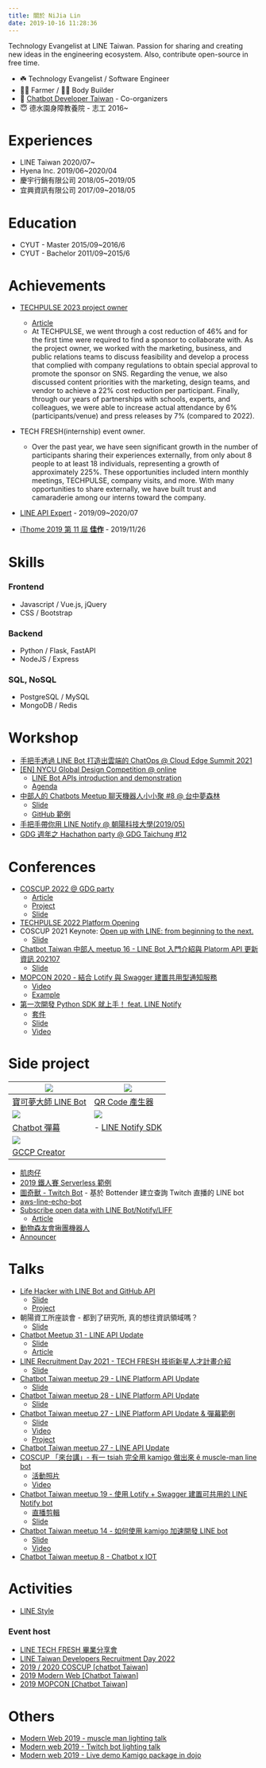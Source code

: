 ```yaml
---
title: 關於 NiJia Lin
date: 2019-10-16 11:28:36
---
```


Technology Evangelist at LINE Taiwan. Passion for sharing and creating new ideas in the engineering ecosystem. Also, contribute open-source in free time.

- ☘️ Technology Evangelist / Software Engineer
- 👨‍🌾 Farmer / 🏋️‍♂️ Body Builder
- 👾 [Chatbot Developer Taiwan](https://www.facebook.com/groups/chatbot.tw/) - Co-organizers
- 😇 德水園身障教養院 - 志工 2016~

# Experiences

- LINE Taiwan 2020/07~
- Hyena Inc. 2019/06~2020/04
- 慶宇行銷有限公司 2018/05~2019/05
- 宜興資訊有限公司 2017/09~2018/05

# Education

- CYUT - Master 2015/09~2016/6
- CYUT - Bachelor 2011/09~2015/6

# Achievements

- [TECHPULSE 2023 project owner](https://techpulse.line.me/)

  - [Article](https://engineering.linecorp.com/zh-hant/blog/line-techpulse-2023-report)
  - At TECHPULSE, we went through a cost reduction of 46% and for the first time were required to find a sponsor to collaborate with. As the project owner, we worked with the marketing, business, and public relations teams to discuss feasibility and develop a process that complied with company regulations to obtain special approval to promote the sponsor on SNS. Regarding the venue, we also discussed content priorities with the marketing, design teams, and vendor to achieve a 22% cost reduction per participant. Finally, through our years of partnerships with schools, experts, and colleagues, we were able to increase actual attendance by 6% (participants/venue) and press releases by 7% (compared to 2022).

- TECH FRESH(internship) event owner.
  - Over the past year, we have seen significant growth in the number of participants sharing their experiences externally, from only about 8 people to at least 18 individuals, representing a growth of approximately 225%. These opportunities included intern monthly meetings, TECHPULSE, company visits, and more. With many opportunities to share externally, we have built trust and camaraderie among our interns toward the company.
- [LINE API Expert](https://www.line-community.me/contributors/detail?apiId=0037F00001fJ0NHQA0) - 2019/09~2020/07
- [iThome 2019 第 11 屆 **佳作**](https://ithelp.ithome.com.tw/announces/48) - 2019/11/26

# Skills

### Frontend

- Javascript / Vue.js, jQuery
- CSS / Bootstrap

### Backend

- Python / Flask, FastAPI
- NodeJS / Express

### SQL, NoSQL

- PostgreSQL / MySQL
- MongoDB / Redis

# Workshop

- [手把手透過 LINE Bot 打造出雲端的 ChatOps @ Cloud Edge Summit 2021](https://cloudsummit.ithome.com.tw/2021/workshop-page/550)
- [[EN] NYCU Global Design Competition @ online](https://event.oia.nycu.edu.tw/page/competition)
  - [LINE Bot APIs introduction and demonstration](https://speakerdeck.com/line_developers_tw2/line-bot-apis-introduction-and-demonstration)
  - [Agenda](https://event.oia.nycu.edu.tw/page/competition#agenda)
- [中部人的 Chatbots Meetup 聊天機器人小小聚 #8 @ 台中夢森林](https://chatbots.kktix.cc/events/chatbots-meetup-in-central-taiwan-008)
  - [Slide](https://speakerdeck.com/line_developers_tw/20200822-subscribe-open-data-with-line)
  - [GitHub 範例](https://github.com/louis70109/LINE-subscribe-open-data-bot)
- [手把手帶你用 LINE Notify @ 朝陽科技大學(2019/05)](https://www.slideshare.net/JiaYuLin6/step-by-step-to-use-line-notify-20190527)
- [GDG 週年之 Hachathon party @ GDG Taichung #12](https://www.meetup.com/GDGTaichung/events/266686542/)

# Conferences

- [COSCUP 2022 @ GDG party](https://coscup.org/2022/zh-TW/session/P7HXPX)
  - [Article](https://nijialin.com/2022/08/20/gccp-creator-cc-subtitle/)
  - [Project](https://github.com/louis70109/GCCP-Creator)
  - [Slide](https://speakerdeck.com/line_developers_tw/gccp-creator-at-coscup-2022)
- [TECHPULSE 2022 Platform Opening](https://techpulse.line.me/)
- COSCUP 2021 Keynote: [Open up with LINE: from beginning to the next​.](https://coscup.org/2021/zh-TW/session/7YY9MN)
  - [Slide](https://speakerdeck.com/line_developers_tw/coscup-2021-open-up-with-line-from-beginning-to-the-next)
- [Chatbot Taiwan 中部人 meetup 16 - LINE Bot 入門介紹與 Platorm API 更新資訊 202107](https://chatbots.kktix.cc/events/chatbots-meetup-in-central-taiwan-016)
  - [Slide](https://speakerdeck.com/line_developers_tw/line-bot-ru-men-jie-shao-yu-platorm-api-geng-xin-zi-xun-202107)
- [MOPCON 2020 - 結合 Lotify 與 Swagger 建置共用型通知服務](https://mopcon.org/2020/schedule/2020011)
  - [Video](https://www.youtube.com/watch?v=sPg7qIwWD_o)
  - [Example](https://github.com/louis70109/lotify-swagger-example)
- [第一次開發 Python SDK 就上手！ feat. LINE Notify](https://coscup.org/2020/zh-TW/agenda/KNJDWQ)
  - [套件](https://github.com/louis70109/lotify)
  - [Slide](https://speakerdeck.com/line_developers_tw/lotify-a-python-sdk-for-line-notify)
  - [Video](https://www.youtube.com/watch?v=nPS_442OszQ)

# Side project

| ![](https://profile.line-scdn.net/0hsGinaQWSLGhUFznAy4hTP2hSIgUjOSogLHZgDnEVIFgtdW07OnA0DiYTJ1ouJW1qbnUzDXMXdFt9)                                                                                                                 | ![](https://profile.line-scdn.net/0hHMMGzWf-F2JwPjwfYXxoNUx7GQ8HEBEqCApZUVQ7HAFVDVFgTQsPBwA7GwZcXFZgTQxYBAI6HlRe) |
| --------------------------------------------------------------------------------------------------------------------------------------------------------------------------------------------------------------------------------- | ----------------------------------------------------------------------------------------------------------------- |
| [寶可夢大師 LINE Bot](https://github.com/louis70109/find-your-pokemon)                                                                                                                                                            | [QR Code 產生器](https://github.com/louis70109/qrcode-background-generator)                                       |
| ![](https://camo.githubusercontent.com/6b62fb5ab6f9b779a350440478cea6e3a308026231e0481a07f24252e981c668/68747470733a2f2f6e696a69616c696e2e636f6d2f696d616765732f323032312f62756c6c6574732f62756c6c6574732d73616d706c65312e676966) | ![](https://i.imgur.com/Rms5ZNG.png)                                                                              |
| [Chatbot 彈幕](https://github.com/louis70109/Screen-LINE-Bullets)                                                                                                                                                                 | - [LINE Notify SDK](https://github.com/louis70109/lotify)                                                         |
| ![](https://user-images.githubusercontent.com/6940010/181864807-d045bb08-b18f-48e3-820f-25ac703de02a.png)                                                                                                                         |                                                                                                                   |
| [GCCP Creator](https://github.com/louis70109/GCCP-Creator)                                                                                                                                                                        |                                                                                                                   |

- [肌肉仔](https://github.com/louis70109/muscle_man)
- [2019 鐵人賽 Serverless 範例](https://github.com/louis70109/aws-python-line-api)
- [圖奇獸 - Twitch Bot](https://github.com/louis70109/Twitch-Bot) - 基於 Bottender 建立查詢 Twitch 直播的 LINE bot
- [aws-line-echo-bot](https://github.com/louis70109/aws-line-echo-bot)
- [Subscribe open data with LINE Bot/Notify/LIFF](https://github.com/louis70109/LINE-subscribe-open-data-bot)
  - [Article](https://nijialin.com/2020/08/27/chatbot-taichung-08/)
- [動物森友會揪團機器人](https://github.com/louis70109/animal-crossing-bot)
- [Announcer](https://github.com/louis70109/Announcer)

# Talks

- [Life Hacker with LINE Bot and GitHub API](https://engineering.linecorp.com/zh-hant/blog/github-actions-line-bot-api/)
  - [Slide](https://speakerdeck.com/line_developers_tw/life-hacker-with-line-bot-and-github-api)
  - [Project](https://github.com/louis70109/line-bot-gitbub-actions-receiver)
- 朝陽資工所座談會 - 都到了研究所, 真的想往資訊領域嗎？
  - [Slide](https://speakerdeck.com/line_developers_tw/nijia-career-sharing)
- [Chatbot Meetup 31 - LINE API Update](https://events.chatbot.tw/events/30)
  - [Slide](https://speakerdeck.com/line_developers_tw/line-api-update-20220525)
  - [Article](https://engineering.linecorp.com/zh-hant/blog/line-line-api-update-chatbot-meetups-31)
- [LINE Recruitment Day 2021 - TECH FRESH 技術新星人才計畫介紹](https://events.chatbot.tw/events/28)
  - [Slide](https://speakerdeck.com/line_developers_tw2/line-api-platform-update-202104)
- [Chatbot Taiwan meetup 29 - LINE Platform API Update](https://events.chatbot.tw/events/28)
  - [Slide]()
- [Chatbot Taiwan meetup 28 - LINE Platform API Update](https://events.chatbot.tw/events/27)
  - [Slide]()
- [Chatbot Taiwan meetup 27 - LINE Platform API Update & 彈幕範例](https://events.chatbot.tw/events/26)
  - [Slide](https://speakerdeck.com/line_developers_tw2/line-api-platform-update-202101)
  - [Video](https://youtu.be/OaX09Qp95Yw)
  - [Project](https://github.com/louis70109/Screen-LINE-Bullets)
- [Chatbot Taiwan meetup 27 - LINE API Update](https://events.chatbot.tw/events/20-chatbots-meetup-%E8%81%8A%E5%A4%A9%E6%A9%9F%E5%99%A8%E4%BA%BA%E6%96%B0%E6%89%8B%E5%B0%8F%E8%81%9A-25)
- [COSCUP 「來台講」- 有一 tsiah 完全用 kamigo 做出來 ê muscle-man line bot](https://coscup2019.kktix.cc/events/coscup-taigi2019?)
  - [活動照片](https://www.flickr.com/photos/coscup/49694567242/in/album-72157713607815171/)
  - [Video](https://www.youtube.com/watch?v=wXV8aPj1Ibo&list=PLqfib4St70XNIzROJgyALYAdp-sQmfK0m&index=3)
- [Chatbot Taiwan meetup 19 - 使用 Lotify + Swagger 建置可共用的 LINE Notify bot](https://chatbots.kktix.cc/events/meetup-019)
  - [直播剪輯](https://www.youtube.com/watch?v=agYVz6dzh1I)
  - [Slide](https://www.slideshare.net/JiaYuLin6/build-line-notify-bot-by-lotify-and-create-client-library-by-swagger-20200527-234623929)
- [Chatbot Taiwan meetup 14 - 如何使用 kamigo 加速開發 LINE bot](https://chatbots.kktix.cc/events/meetup-014)
  - [Slide](https://www.slideshare.net/JiaYuLin6/kamigo-reviews-20191127-198374007)
  - [Video](https://youtu.be/EJgfjrfVZPo)
- [Chatbot Taiwan meetup 8 - Chatbot x IOT](https://chatbots.kktix.cc/events/meetup-008)

# Activities

- [LINE Style](https://careers.linecorp.com/culture/17)

### Event host

- [LINE TECH FRESH 畢業分享會]()
- [LINE Taiwan Developers Recruitment Day 2022](https://engineering.linecorp.com/zh-hant/blog/line-dev-recruitment-day-2022)
- [2019 / 2020 COSCUP [chatbot Taiwan]](https://coscup.org/2019/)
- [2019 Modern Web [Chatbot Taiwan]](https://modernweb.tw/2019/index.html)
- [2019 MOPCON [Chatbot Taiwan]](https://mopcon.org/2019/community/)

# Others

- [Modern Web 2019 - muscle man lighting talk](https://www.youtube.com/watch?v=0UUFH_nysFY)
- [Modern web 2019 - Twitch bot lighting talk](https://www.youtube.com/watch?v=Plt9Hbt3P_I)
- [Modern web 2019 - Live demo Kamigo package in dojo](https://www.youtube.com/watch?v=rtULUl1eyXo)
